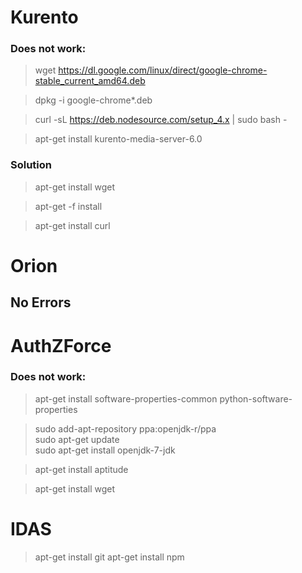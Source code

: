 # __Kurento__
### __Does not work:__

> wget https://dl.google.com/linux/direct/google-chrome-stable_current_amd64.deb

> dpkg -i google-chrome*.deb

> curl -sL https://deb.nodesource.com/setup_4.x | sudo bash -

> apt-get install kurento-media-server-6.0



### __Solution__

> apt-get install wget

> apt-get -f install

> apt-get install curl


# __Orion__
## __No Errors__


# __AuthZForce__

### __Does not work:__
> apt-get install software-properties-common python-software-properties

> sudo add-apt-repository ppa:openjdk-r/ppa  
> sudo apt-get update   
> sudo apt-get install openjdk-7-jdk  

> apt-get install aptitude

> apt-get install wget


# __IDAS__

> apt-get install git
> apt-get install npm
